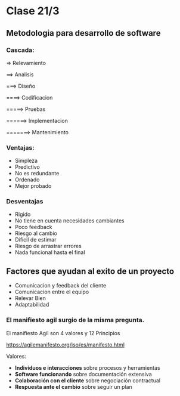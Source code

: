  # Clase 21/3

## **Metodologia para desarrollo de software**
 ### Cascada:
 => Relevamiento

 ==> Analisis
 
 ===> Diseño
 
 ====> Codificacion
 
 =====> Pruebas
 
 ======> Implementacion

 =======> Mantenimiento

### Ventajas:
- Simpleza
- Predictivo
- No es redundante
- Ordenado
- Mejor probado

### Desventajas
- Rigido
- No tiene en cuenta necesidades cambiantes
- Poco feedback
- Riesgo al cambio
- Dificil de estimar
- Riesgo de arrastrar errores
- Nada funcional hasta el final

## Factores que ayudan al exito de un proyecto
- Comunicacion y feedback del cliente
- Comunicacion entre el equipo
- Relevar Bien
- Adaptabilidad

### **El manifiesto agil surgio de la misma pregunta.**
El manifiesto Agil son 4 valores y 12 Principios

https://agilemanifesto.org/iso/es/manifesto.html 

Valores:
- **Individuos e interacciones** sobre procesos y herramientas
- **Software funcionando** sobre documentación extensiva
- **Colaboración con el cliente** sobre negociación contractual
- **Respuesta ante el cambio** sobre seguir un plan